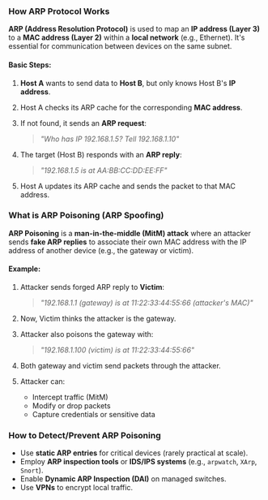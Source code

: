 ### How ARP Protocol Works

**ARP (Address Resolution Protocol)** is used to map an **IP address (Layer 3)** to a **MAC address (Layer 2)** within a **local network** (e.g., Ethernet). It's essential for communication between devices on the same subnet.

#### Basic Steps:

1. **Host A** wants to send data to **Host B**, but only knows Host B's **IP address**.
2. Host A checks its ARP cache for the corresponding **MAC address**.
3. If not found, it sends an **ARP request**:

   > *"Who has IP 192.168.1.5? Tell 192.168.1.10"*
4. The target (Host B) responds with an **ARP reply**:

   > *"192.168.1.5 is at AA\:BB\:CC\:DD\:EE\:FF"*
5. Host A updates its ARP cache and sends the packet to that MAC address.



### What is ARP Poisoning (ARP Spoofing)

**ARP Poisoning** is a **man-in-the-middle (MitM) attack** where an attacker sends **fake ARP replies** to associate their own MAC address with the IP address of another device (e.g., the gateway or victim).

#### Example:

1. Attacker sends forged ARP reply to **Victim**:

   > *"192.168.1.1 (gateway) is at 11:22:33:44:55:66 (attacker's MAC)"*
2. Now, Victim thinks the attacker is the gateway.
3. Attacker also poisons the gateway with:

   > *"192.168.1.100 (victim) is at 11:22:33:44:55:66"*
4. Both gateway and victim send packets through the attacker.
5. Attacker can:

   * Intercept traffic (MitM)
   * Modify or drop packets
   * Capture credentials or sensitive data


### How to Detect/Prevent ARP Poisoning

* Use **static ARP entries** for critical devices (rarely practical at scale).
* Employ **ARP inspection tools** or **IDS/IPS systems** (e.g., `arpwatch`, `XArp`, `Snort`).
* Enable **Dynamic ARP Inspection (DAI)** on managed switches.
* Use **VPNs** to encrypt local traffic.
